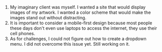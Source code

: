 1. My imaginary client was myself. I wanted a site that would display images of my artwork. I wanted a color scheme that would make the images stand out without distracting. <br>
2. It is important to consider a mobile-first design because most people these days don't even use laptops to access the internet, they use their cell phones.
3. As for challenges, I could not figure out how to create a dropdown menu. I did not overcome this issue yet. Still working on it.
